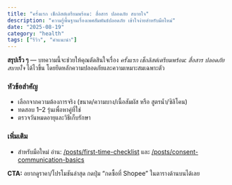 ```yaml
---
title: "ครั้งแรก เช็กลิสต์เตรียมพร้อม: สื่อสาร ปลอดภัย สบายใจ"
description: "ความรู้พื้นฐานเรื่องเพศสัมพันธ์ปลอดภัย เข้าใจง่ายสำหรับมือใหม่"
date: "2025-08-19"
category: "health"
tags: ["รีวิว", "คำแนะนำ"]
---
```

**สรุปเร็ว ๆ** — บทความนี้จะช่วยให้คุณตัดสินใจเรื่อง *ครั้งแรก เช็กลิสต์เตรียมพร้อม: สื่อสาร ปลอดภัย สบายใจ* ได้ไวขึ้น โดยยึดหลักความปลอดภัยและความเหมาะสมเฉพาะตัว

### หัวข้อสำคัญ
- เลือกจากความต้องการจริง (ขนาด/ความบาง/เนื้อสัมผัส หรือ สูตรน้ำ/ซิลิโคน)
- ทดสอบ 1–2 รุ่นเพื่อหาคู่ที่ใช่
- ตรวจวันหมดอายุและวิธีเก็บรักษา

### เพิ่มเติม
- สำหรับมือใหม่ อ่าน: [/posts/first-time-checklist](/posts/first-time-checklist) และ [/posts/consent-communication-basics](/posts/consent-communication-basics)

**CTA:** อยากดูราคา/โปรโมชันล่าสุด กดปุ่ม “กดซื้อที่ Shopee” ในตารางด้านบนได้เลย
